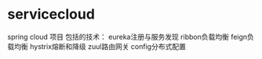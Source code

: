 # servicecloud
spring cloud 项目
包括的技术：
  eureka注册与服务发现
  ribbon负载均衡
  feign负载均衡
  hystrix熔断和降级
  zuul路由网关
  config分布式配置
